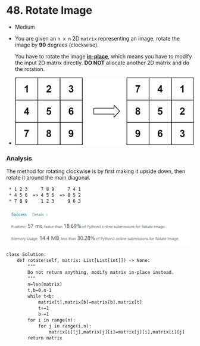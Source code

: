 # 48. Rotate Image

* Medium
*   You are given an `n x n` 2D `matrix` representing an image, rotate the image by **90** degrees (clockwise).

    You have to rotate the image [**in-place**](https://en.wikipedia.org/wiki/In-place\_algorithm), which means you have to modify the input 2D matrix directly. **DO NOT** allocate another 2D matrix and do the rotation.
* ![](<../.gitbook/assets/image (7).png>)

### Analysis

The method for rotating clockwise is by first making it upside down, then rotate it around the main diagonal.&#x20;

```
 * 1 2 3     7 8 9     7 4 1
 * 4 5 6  => 4 5 6  => 8 5 2
 * 7 8 9     1 2 3     9 6 3
```

![](<../.gitbook/assets/image (23) (1).png>)

```
class Solution:
    def rotate(self, matrix: List[List[int]]) -> None:
        """
        Do not return anything, modify matrix in-place instead.
        """
        n=len(matrix)
        t,b=0,n-1
        while t<b:
            matrix[t],matrix[b]=matrix[b],matrix[t]
            t+=1
            b-=1
        for i in range(n):
            for j in range(i,n):
                matrix[i][j],matrix[j][i]=matrix[j][i],matrix[i][j]
        return matrix
```
